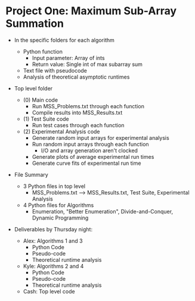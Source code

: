 Project One: Maximum Sub-Array Summation
===

- In the specific folders for each algorithm
    - Python function
        - Input parameter: Array of ints
        - Return value: Single int of max subarray sum
    - Text file with pseudocode
    - Analysis of theoretical asymptotic runtimes


- Top level folder
    - (0) Main code
        - Run MSS_Problems.txt through each function
        - Compile results into MSS_Results.txt
    - (1) Test Suite code
        - Run test cases through each function 
    - (2) Experimental Analysis code 
        - Generate random input arrays for experimental analysis
        - Run random input arrays through each function
            - I/O and array generation aren't clocked
        - Generate plots of average experimental run times
        - Generate curve fits of experimental run time


- File Summary
    - 3 Python files in top level
        - MSS_Problems.txt --> MSS_Results.txt, Test Suite, Experimental Analysis
    - 4 Python files for Algorithms
        - Enumeration, "Better Enumeration", Divide-and-Conquer, Dynamic Programming


- Deliverables by Thursday night:
    - Alex: Algorithms 1 and 3
        - Python Code
        - Pseudo-code
        - Theoretical runtime analysis
    - Kyle: Algorithms 2 and 4
        - Python Code
        - Pseudo-code
        - Theoretical runtime analysis
    - Cash: Top level code

